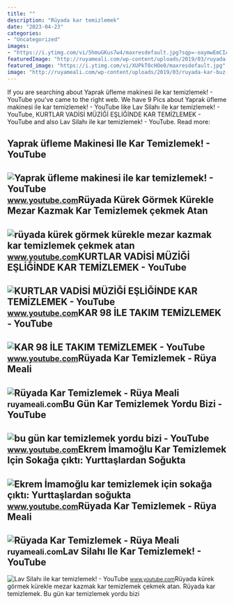 ```yaml
---
title: ""
description: "Rüyada kar temizlemek"
date: "2023-04-23"
categories:
- "Uncategorized"
images:
- "https://i.ytimg.com/vi/5hmuGKus7w4/maxresdefault.jpg?sqp=-oaymwEmCIAKENAF8quKqQMa8AEB-AGKA4AC0AWKAgwIABABGEwgYChlMA8=&amp;rs=AOn4CLAs_pEKpMqzpdIBDxij8T-SHCCLBg"
featuredImage: "http://ruyameali.com/wp-content/uploads/2019/03/ruyada-kar-buz-temizlemek.jpg"
featured_image: "https://i.ytimg.com/vi/XUPkT0cHOe0/maxresdefault.jpg"
image: "http://ruyameali.com/wp-content/uploads/2019/03/ruyada-kar-buz-temizlemek.jpg"
---
```


If you are searching about Yaprak üfleme makinesi ile kar temizlemek! - YouTube you've came to the right web. We have 9 Pics about Yaprak üfleme makinesi ile kar temizlemek! - YouTube like Lav Silahı ile kar temizlemek! - YouTube, KURTLAR VADİSİ MÜZİĞİ EŞLİĞİNDE KAR TEMİZLEMEK - YouTube and also Lav Silahı ile kar temizlemek! - YouTube. Read more:

Yaprak üfleme Makinesi Ile Kar Temizlemek! - YouTube
----------------------------------------------------

 ![Yaprak üfleme makinesi ile kar temizlemek! - YouTube](https://i.ytimg.com/vi/FV9cWNLvucM/hq2.jpg?sqp=-oaymwEoCOADEOgC8quKqQMcGADwAQH4AYwCgALgA4oCDAgAEAEYZCBkKGQwDw==&rs=AOn4CLCW7JXA7_MoMcdgJinAfostsCqGyQ) <small>www.youtube.com</small>Rüyada Kürek Görmek Kürekle Mezar Kazmak Kar Temizlemek çekmek Atan
-------------------------------------------------------------------

 ![rüyada kürek görmek kürekle mezar kazmak kar temizlemek çekmek atan](https://i.ytimg.com/vi/xRpn2XxVxkE/maxresdefault.jpg) <small>www.youtube.com</small>KURTLAR VADİSİ MÜZİĞİ EŞLİĞİNDE KAR TEMİZLEMEK - YouTube
--------------------------------------------------------

 ![KURTLAR VADİSİ MÜZİĞİ EŞLİĞİNDE KAR TEMİZLEMEK - YouTube](https://i.ytimg.com/vi/m5t6SI6LSSw/maxresdefault.jpg?sqp=-oaymwEmCIAKENAF8quKqQMa8AEB-AH-CYAC0AWKAgwIABABGGUgWyhIMA8=&rs=AOn4CLDqbGWF4a93qNZTERF3YzL2Xhmoug) <small>www.youtube.com</small>KAR 98 İLE TAKIM TEMİZLEMEK - YouTube
-------------------------------------

 ![KAR 98 İLE TAKIM TEMİZLEMEK - YouTube](https://i.ytimg.com/vi/Xca3OGGVlTQ/hq2.jpg) <small>www.youtube.com</small>Rüyada Kar Temizlemek - Rüya Meali
----------------------------------

 ![Rüyada Kar Temizlemek - Rüya Meali](http://ruyameali.com/wp-content/uploads/2019/03/ruyada-kar-temizlemek-1024x640.jpg) <small>ruyameali.com</small>Bu Gün Kar Temizlemek Yordu Bizi - YouTube
------------------------------------------

 ![bu gün kar temizlemek yordu bizi - YouTube](https://i.ytimg.com/vi/5hmuGKus7w4/maxresdefault.jpg?sqp=-oaymwEmCIAKENAF8quKqQMa8AEB-AGKA4AC0AWKAgwIABABGEwgYChlMA8=&rs=AOn4CLAs_pEKpMqzpdIBDxij8T-SHCCLBg) <small>www.youtube.com</small>Ekrem İmamoğlu Kar Temizlemek Için Sokağa çıktı: Yurttaşlardan Soğukta
----------------------------------------------------------------------

 ![Ekrem İmamoğlu kar temizlemek için sokağa çıktı: Yurttaşlardan soğukta](https://i.ytimg.com/vi/wwDV66_V51k/maxresdefault.jpg) <small>www.youtube.com</small>Rüyada Kar Temizlemek - Rüya Meali
----------------------------------

 ![Rüyada Kar Temizlemek - Rüya Meali](http://ruyameali.com/wp-content/uploads/2019/03/ruyada-kar-buz-temizlemek.jpg) <small>ruyameali.com</small>Lav Silahı Ile Kar Temizlemek! - YouTube
----------------------------------------

 ![Lav Silahı ile kar temizlemek! - YouTube](https://i.ytimg.com/vi/XUPkT0cHOe0/maxresdefault.jpg) <small>www.youtube.com</small>Rüyada kürek görmek kürekle mezar kazmak kar temizlemek çekmek atan. Rüyada kar temizlemek. Bu gün kar temizlemek yordu bizi
